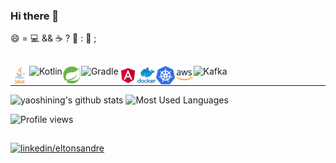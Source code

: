 ### Hi there 👋

😄 = :computer:  &&  :coffee: ?  :battery: : :electric_plug: ;

##

<img align="left" alt="Java" width="30px" src="https://raw.githubusercontent.com/github/explore/80688e429a7d4ef2fca1e82350fe8e3517d3494d/topics/java/java.png" />
<img align="left" alt="Kotlin" src="https://img.shields.io/badge/Kotlin-0095D5?&style=for-the-badge&logo=kotlin&logoColor=white">
<img align="left" alt="Spring Boot" width="30px" src="https://raw.githubusercontent.com/github/explore/80688e429a7d4ef2fca1e82350fe8e3517d3494d/topics/spring-boot/spring-boot.png" />

<img align="left" alt="Gradle" src="https://img.shields.io/badge/gradle-02303A?style=for-the-badge&logo=gradle&logoColor=white">

<img align="left" alt="Angular" width="30px" src="https://raw.githubusercontent.com/github/explore/80688e429a7d4ef2fca1e82350fe8e3517d3494d/topics/angular/angular.png" />
<img align="left" alt="Docker" width="30px" src="https://raw.githubusercontent.com/github/explore/80688e429a7d4ef2fca1e82350fe8e3517d3494d/topics/docker/docker.png" />
<img align="left" alt="Kubernetes" width="30px" src="https://raw.githubusercontent.com/github/explore/80688e429a7d4ef2fca1e82350fe8e3517d3494d/topics/kubernetes/kubernetes.png" />
<img align="left" alt="AWS" width="30px" src="https://raw.githubusercontent.com/github/explore/fbceb94436312b6dacde68d122a5b9c7d11f9524/topics/aws/aws.png" />
<img align="left" alt="Kafka" src="https://img.shields.io/badge/Apache_Kafka-231F20?style=for-the-badge&logo=apache-kafka&logoColor=white">

<br />

---
![yaoshining's github stats](https://github-readme-stats.vercel.app/api?username=yaoshining&include_all_commits=true&count_private=true&show_icons=true&hide_border=true&theme=dracula)
![Most Used Languages](https://github-readme-stats.vercel.app/api/top-langs/?username=yaoshining&layout=compact&langs_count=8&hide_border=true&theme=dracula)

![Profile views](https://komarev.com/ghpvc/?username=eltonsandre&style=for-the-badge)

##
[![linkedin/eltonsandre](https://img.shields.io/badge/-LinkedIn-%230077B5?style=for-the-badge&logo=linkedin&logoColor=white)](https://www.linkedin.com/in/eltonsandre)

<!--
**yaoshining/yaoshining** is a ✨ _special_ ✨ repository because its `README.md` (this file) appears on your GitHub profile.

Here are some ideas to get you started:

- 🔭 I’m currently working on ...
- 🌱 I’m currently learning ...
- 👯 I’m looking to collaborate on ...
- 🤔 I’m looking for help with ...
- 💬 Ask me about ...
- 📫 How to reach me: ...
- 😄 Pronouns: ...
- ⚡ Fun fact: ...
-->
